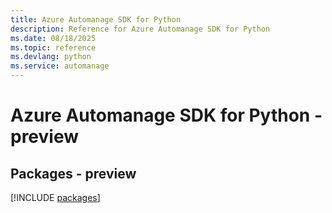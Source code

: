 ```yaml
---
title: Azure Automanage SDK for Python
description: Reference for Azure Automanage SDK for Python
ms.date: 08/18/2025
ms.topic: reference
ms.devlang: python
ms.service: automanage
---
```

# Azure Automanage SDK for Python - preview
## Packages - preview
[!INCLUDE [packages](automanage-index.md)]